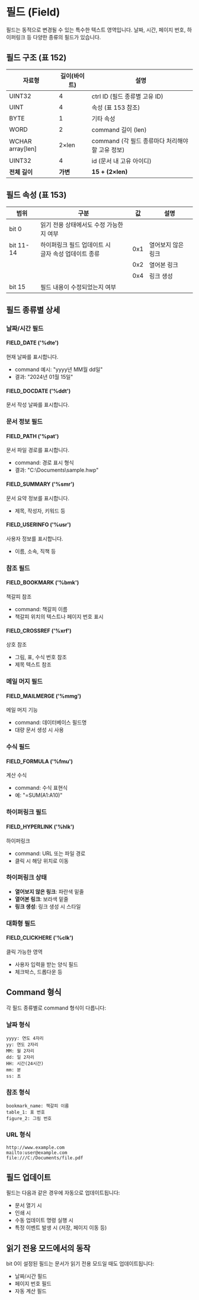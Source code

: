 # 필드 (Field)

필드는 동적으로 변경될 수 있는 특수한 텍스트 영역입니다. 날짜, 시간, 페이지 번호, 하이퍼링크 등 다양한 종류의 필드가 있습니다.

## 필드 구조 (표 152)

| 자료형 | 길이(바이트) | 설명 |
|--------|------------|------|
| UINT32 | 4 | ctrl ID (필드 종류별 고유 ID) |
| UINT | 4 | 속성 (표 153 참조) |
| BYTE | 1 | 기타 속성 |
| WORD | 2 | command 길이 (len) |
| WCHAR array[len] | 2×len | command (각 필드 종류마다 처리해야 할 고유 정보) |
| UINT32 | 4 | id (문서 내 고유 아이디) |
| **전체 길이** | **가변** | **15 + (2×len)** |

## 필드 속성 (표 153)

| 범위 | 구분 | 값 | 설명 |
|------|-----|----|----- |
| bit 0 | 읽기 전용 상태에서도 수정 가능한지 여부 | | |
| bit 11-14 | 하이퍼링크 필드 업데이트 시<br>글자 속성 업데이트 종류 | 0x1 | 열어보지 않은 링크 |
|           |                                      | 0x2 | 열어본 링크 |
|           |                                      | 0x4 | 링크 생성 |
| bit 15 | 필드 내용이 수정되었는지 여부 | | |

## 필드 종류별 상세

### 날짜/시간 필드

#### FIELD_DATE ('%dte')
현재 날짜를 표시합니다.
- command 예시: "yyyy년 MM월 dd일"
- 결과: "2024년 01월 15일"

#### FIELD_DOCDATE ('%ddt')
문서 작성 날짜를 표시합니다.

### 문서 정보 필드

#### FIELD_PATH ('%pat')
문서 파일 경로를 표시합니다.
- command: 경로 표시 형식
- 결과: "C:\Documents\sample.hwp"

#### FIELD_SUMMARY ('%smr')
문서 요약 정보를 표시합니다.
- 제목, 작성자, 키워드 등

#### FIELD_USERINFO ('%usr')
사용자 정보를 표시합니다.
- 이름, 소속, 직책 등

### 참조 필드

#### FIELD_BOOKMARK ('%bmk')
책갈피 참조
- command: 책갈피 이름
- 책갈피 위치의 텍스트나 페이지 번호 표시

#### FIELD_CROSSREF ('%xrf')
상호 참조
- 그림, 표, 수식 번호 참조
- 제목 텍스트 참조

### 메일 머지 필드

#### FIELD_MAILMERGE ('%mmg')
메일 머지 기능
- command: 데이터베이스 필드명
- 대량 문서 생성 시 사용

### 수식 필드

#### FIELD_FORMULA ('%fmu')
계산 수식
- command: 수식 표현식
- 예: "=SUM(A1:A10)"

### 하이퍼링크 필드

#### FIELD_HYPERLINK ('%hlk')
하이퍼링크
- command: URL 또는 파일 경로
- 클릭 시 해당 위치로 이동

### 하이퍼링크 상태
- **열어보지 않은 링크**: 파란색 밑줄
- **열어본 링크**: 보라색 밑줄
- **링크 생성**: 링크 생성 시 스타일

### 대화형 필드

#### FIELD_CLICKHERE ('%clk')
클릭 가능한 영역
- 사용자 입력을 받는 양식 필드
- 체크박스, 드롭다운 등

## Command 형식

각 필드 종류별로 command 형식이 다릅니다:

### 날짜 형식
```
yyyy: 연도 4자리
yy: 연도 2자리
MM: 월 2자리
dd: 일 2자리
HH: 시간(24시간)
mm: 분
ss: 초
```

### 참조 형식
```
bookmark_name: 책갈피 이름
table_1: 표 번호
figure_2: 그림 번호
```

### URL 형식
```
http://www.example.com
mailto:user@example.com
file:///C:/Documents/file.pdf
```

## 필드 업데이트

필드는 다음과 같은 경우에 자동으로 업데이트됩니다:
- 문서 열기 시
- 인쇄 시
- 수동 업데이트 명령 실행 시
- 특정 이벤트 발생 시 (저장, 페이지 이동 등)

## 읽기 전용 모드에서의 동작

bit 0이 설정된 필드는 문서가 읽기 전용 모드일 때도 업데이트됩니다:
- 날짜/시간 필드
- 페이지 번호 필드
- 자동 계산 필드